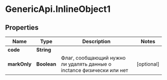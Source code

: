 # GenericApi.InlineObject1

## Properties

Name | Type | Description | Notes
------------ | ------------- | ------------- | -------------
**code** | **String** |  | 
**markOnly** | **Boolean** | Флаг, сообщающий нужно ли удалять данные о inctance физически или нет | [optional] 


